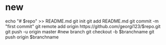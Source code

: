 # new


echo "# $repo" >> README.md
git init
git add README.md
git commit -m "first commit"
git remote add origin https://github.com/georgi123/$repo.git
git push -u origin master
#new branch
git checkout -b $branchname
git push origin $branchname
